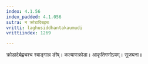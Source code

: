 ```yaml
---
index: 4.1.56
index_padded: 4.1.056
sutra: न क्रोडादिबह्वचः
vritti: laghusiddhantakaumudi
vrittiindex: 1269

---
```

क्रोडादेर्बह्वचश्च स्वाङ्गान्न ङीष्। कल्याणक्रोडा। आकृतिगणोऽयम्। सुजघना॥